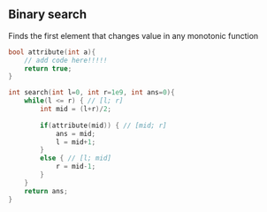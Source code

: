 ## Binary search

Finds the first element that changes value in any monotonic function

```cpp
bool attribute(int a){
    // add code here!!!!!
    return true;
}

int search(int l=0, int r=1e9, int ans=0){
    while(l <= r) { // [l; r]
        int mid = (l+r)/2;
 
        if(attribute(mid)) { // [mid; r]
            ans = mid;
            l = mid+1;
        }
        else { // [l; mid]
            r = mid-1;
        }
    }
    return ans;
}
```